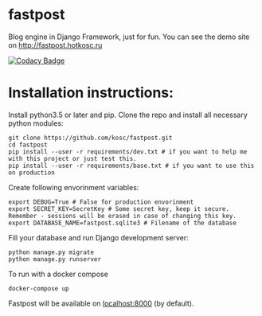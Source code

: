 # fastpost
Blog engine in Django Framework, just for fun. You can see the demo site on http://fastpost.hotkosc.ru

[![Codacy Badge](https://api.codacy.com/project/badge/Grade/fe9b5907856f438f9e9e4de0e114e342)](https://www.codacy.com/app/hotkosc/fastpost?utm_source=github.com&amp;utm_medium=referral&amp;utm_content=kosc/fastpost&amp;utm_campaign=Badge_Grade)

# Installation instructions:
Install python3.5 or later and pip.
Clone the repo and install all necessary python modules:
```shell
git clone https://github.com/kosc/fastpost.git
cd fastpost
pip install --user -r requirements/dev.txt # if you want to help me with this project or just test this.
pip install --user -r requirements/base.txt # if you want to use this on production
```
Create following envorinment variables:
```shell
export DEBUG=True # False for production envorinment
export SECRET_KEY=SecretKey # Some secret key, keep it secure. Remember - sessions will be erased in case of changing this key.
export DATABASE_NAME=fastpost.sqlite3 # Filename of the database
```
Fill your database and run Django development server:
```shell
python manage.py migrate
python manage.py runserver
```
To run with a docker compose
```
docker-compose up
```

Fastpost will be available on [localhost:8000](http://127.0.0.1:8000) (by default).
